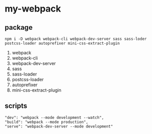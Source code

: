 # my-webpack

## package
```
npm i -D webpack webpack-cli webpack-dev-server sass sass-loder postcss-loader autoprefixer mini-css-extract-plugin
```
1. webpack
2. webpack-cli
3. webpack-dev-server
4. sass
5. sass-loader
6. postcss-loader
7. autoprefixer
8. mini-css-extract-plugin

## scripts
```
"dev": "webpack --mode development --watch",
"build": "webpack --mode production",
"serve": "webpack-dev-server --mode development"
```
